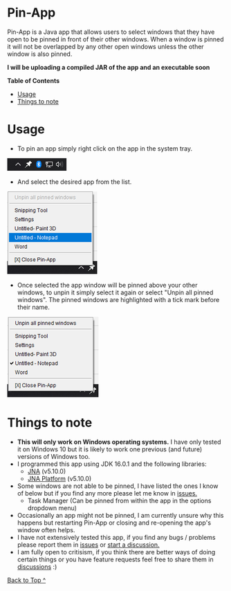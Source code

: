 # Pin-App
Pin-App is a Java app that allows users to select windows that they have open to be pinned in front of their other windows. When a window is pinned it will not be overlapped by any other open windows unless the other window is also pinned.

**I will be uploading a compiled JAR of the app and an executable soon**

**Table of Contents**
* [Usage](#usage)
* [Things to note](#toNote)

<a name="usage"></a>
# Usage
* To pin an app simply right click on the app in the system tray.

![App in system tray](images/step1.png)

* And select the desired app from the list.

![select the app](images/step2.png)

* Once selected the app window will be pinned above your other windows, to unpin it simply select it again or select "Unpin all pinned windows". The pinned windows are highlighted with a tick mark before their name.

![unpin the app](images/step3.png)

<a name="toNote"></a>
# Things to note
* **This will only work on Windows operating systems.** I have only tested it on Windows 10 but it is likely to work one previous (and future) versions of Windows too.
* I programmed this app using JDK 16.0.1 and the following libraries:
  - [JNA](https://github.com/java-native-access/jna#jna) (v5.10.0)
  - [JNA Platform](https://github.com/java-native-access/jna#jna-platform) (v5.10.0)
* Some windows are not able to be pinned, I have listed the ones I know of below but if you find any more please let me know in [issues.](https://github.com/bobcat33/PinApp/issues)
  - Task Manager (Can be pinned from within the app in the options dropdown menu)
* Occasionally an app might not be pinned, I am currently unsure why this happens but restarting Pin-App or closing and re-opening the app's window often helps.
* I have not extensively tested this app, if you find any bugs / problems please report them in [issues](https://github.com/bobcat33/PinApp/issues) or [start a discussion.](https://github.com/bobcat33/PinApp/discussions/categories/bugs)
* I am fully open to critisism, if you think there are better ways of doing certain things or you have feature requests feel free to share them in [discussions](https://github.com/bobcat33/PinApp/discussions/categories/ideas) :)

[Back to Top ^](#Pin-App)
